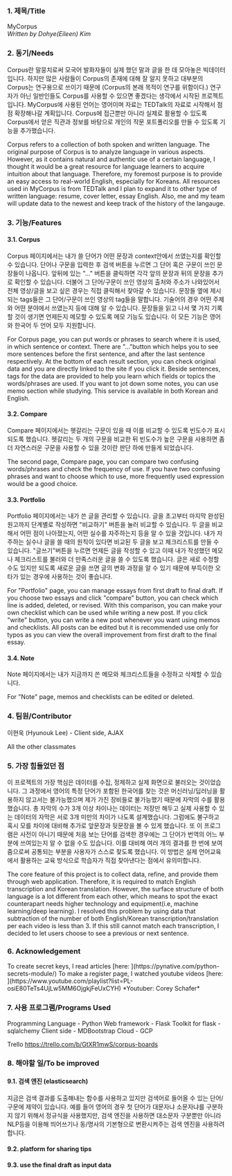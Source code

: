 <h3> 1. 제목/Title </h3>

MyCorpus <br> *Written by Dohye(Eileen) Kim*


<h3> 2. 동기/Needs </h3>
  
Corpus란 말뭉치로써 모국어 발화자들이 실제 했던 말과 글을 한 데 모아놓은 빅데이터입니다. 하지만 많은 사람들이 Corpus의 존재에 대해 잘 알지 못하고 대부분의 Corpus는 연구용으로 쓰이기 때문에 (Corpus의 본래 목적이 연구를 위함이다.) 연구자가 아닌 일반인들도 Corpus를 사용할 수 있으면 좋겠다는 생각에서 시작된 프로젝트입니다. MyCorpus에 사용된 언어는 영어이며 자료는 TEDTalk의 자료로 시작해서 점점 확장해나갈 계획입니다. Corpus에 접근뿐만 아니라 실제로 활용할 수 있도록 Corpus에서 얻은 직관과 정보를 바탕으로 개인의 작문 포트폴리오를 만들 수 있도록 기능을 추가했습니다.

Corpus refers to a collection of both spoken and written language. The original purpose of Corpus is to analyze language in various aspects. However, as it contains natural and authentic use of a certain language, I thought it would be a great resource for language learners to acquire intuition about that language. Therefore, my foremost purpose is to provide an easy access to real-world English, especially for Koreans. All resources used in MyCorpus is from TEDTalk and I plan to expand it to other type of written language: resume, cover letter, essay English. Also, me and my team will update data to the newest and keep track of the history of the langauge.  
  
<h3> 3. 기능/Features </h3>

<h4> 3.1. Corpus </h4> 

Corpus 페이지에서는 내가 쓸 단어가 어떤 문장과 context안에서 쓰였는지를 확인할 수 있습니다. 단어나 구문을 입력한 후 검색 버튼을 누르면 그 단어 혹은 구문이 쓰인 문장들이 나옵니다. 앞뒤에 있는 "..." 버튼을 클릭하면 각각 앞의 문장과 뒤의 문장을 추가로 확인할 수 있습니다. 더불어 그 단어/구문이 쓰인 영상의 출처와 주소가 나와있어서 전체 영상/글을 보고 싶은 경우는 직접 클릭해서 찾아갈 수 있습니다. 문장들 옆에 제시되는 tags들은 그 단어/구문이 쓰인 영상의 tag들을 말합니다. 기술어의 경우 어떤 주제와 어떤 분야에서 쓰였는지 등에 대해 알 수 있습니다. 문장들을 읽고 나서 몇 가지 기록할 것이 생기면 언제든지 메모할 수 있도록 메모 기능도 있습니다. 이 모든 기능은 영어와 한국어 두 언어 모두 지원합니다.

For Corpus page, you can put words or phrases to search where it is used, in which sentence or context. There are "..."button which helps you to see more sentences before the first sentence, and after the last sentence respectively. At the bottom of each result section, you can check original data and you are directly linked to the site if you click it. Beside sentences, tags for the data are provided to help you learn which fields or topics the words/phrases are used. If you want to jot down some notes, you can use memo section while studying. This service is available in both Korean and English.

<h4> 3.2. Compare </h4> 

Compare 페이지에서는 헷갈리는 구문이 있을 때 이를 비교할 수 있도록 빈도수가 표시되도록 했습니다. 헷갈리는 두 개의 구문을 비교한 뒤 빈도수가 높은 구문을 사용하면 좀더 자연스러운 구문을 사용할 수 있을 것이란 판단 하에 만들게 되었습니다.

The second page, Compare page, you can compare two confusing words/phrases and check the frequency of use. If you have two confusing phrases and want to choose which to use, more frequently used expression would be a good choice.

<h4> 3.3. Portfolio </h4> 

Portfolio 페이지에서는 내가 쓴 글을 관리할 수 있습니다. 글을 초고부터 마지막 완성된 원고까지 단계별로 작성하면 "비교하기" 버튼을 눌러 비교할 수 있습니다. 두 글을 비교해서 어떤 점이 나아졌는지, 어떤 실수를 자주하는지 등을 알 수 있을 것입니다. 내가 자주하는 실수나 글을 쓸 때의 원칙이 있다면 비교된 두 글을 보고 체크리스트를 만들 수 있습니다. "글쓰기"버튼을 누르면 언제든 글을 작성할 수 있고 이때 내가 작성했던 메모나 체크리스트를 불러와 더 만족스러운 글을 쓸 수 있도록 했습니다. 글은 새로 수정할 수도 있지만 되도록 새로운 글을 쓰면 글의 변화 과정을 알 수 있기 때문에 부득이한 오타가 있는 경우에 사용하는 것이 좋습니다.

For "Portfolio" page, you can manage essays from first draft to final draft. If you choose two essays and click "compare" button, you can check which line is added, deleted, or revised. With this comparison, you can make your own checklist which can be used while writing a new post. If you click "write" button, you can write a new post whenever you want using memos and checklists. All posts can be edited but it is recommended use only for typos as you can view the overall improvement from first draft to the final essay.

<h4> 3.4. Note </h4> 

Note 페이지에서는 내가 지금까지 쓴 메모와 체크리스트들을 수정하고 삭제할 수 있습니다.

For "Note" page, memos and checklists can be edited or deleted.

<h3> 4. 팀원/Contributor </h3>

이현욱 (Hyunouk Lee) - Client side, AJAX

All the other classmates 

<h3> 5. 가장 힘들었던 점 </h3>

이 프로젝트의 가장 핵심은 데이터를 수집, 정제하고 실제 화면으로 불러오는 것이었습니다. 그 과정에서 영어의 특정 단어가 포함된 한국어를 찾는 것은 머신러닝/딥러닝을 활용하지 않고서는 불가능했으며 제가 가진 장비들로 불가능했기 때문에 자막의 수를 활용했습니다. 총 자막의 수가 3개 이상 차이나는 데이터는 저장만 해두고 실제 사용할 수 있는 데이터의 자막은 서로 3개 미만의 차이가 나도록 설계했습니다. 그럼에도 불구하고 혹시 모를 차이에 대비해 추가로 앞문장과 뒷문장을 볼 수 있게 했습니다. 또 이 프로그램은 사전이 아니기 때문에 처음 보는 단어를 검색한 경우에는 그 단어가 번역의 어느 부분에 쓰여있는지 알 수 없을 수도 있습니다. 이를 대비해 여러 개의 결과를 한 번에 보여줌으로써 공통되는 부분을 사용자가 스스로 찾도록 했습니다. 이 방법은 실제 언어교육에서 활용하는 교육 방식으로 학습자가 직접 찾아낸다는 점에서 유의미합니다.

The core feature of this project is to collect data, refine, and provide them through web application. Therefore, it is required to match English transcription and Korean translation. However, the surface structure of both language is a lot different from each other, which means to spot the exact counterapart needs higher technology and equipment(i.e, machine learning/deep learning). I resolved this problem by using data that subtraction of the number of both English/Korean transcription/translation per each video is less than 3. If this still cannot match each transcription, I decided to let users choose to see a previous or next sentence. 


<h3> 6. Acknowledgement </h3>
To create secret keys, I read articles [here: ](https://pynative.com/python-secrets-module/)
To make a register page, I watched youtube videos [here: ](https://www.youtube.com/playlist?list=PL-osiE80TeTs4UjLw5MM6OjgkjFeUxCYH) *Youtuber: Corey Schafer*

<h3> 7. 사용 프로그램/Programs Used </h3>
Programming Language - Python
Web framework - Flask
Toolkit for flask - sqlalchemy
Client side - MDBootstrap
Cloud - GCP

Trello 
https://trello.com/b/GtXR1mwS/corpus-boards

<h3> 8. 해야할 일/To be improved </h3>
<h4> 9.1. 검색 엔진 (elasticsearch)</h4>
  
지금은 검색 결과를 도출해내는 함수를 사용하고 있지만 검색어로 들어올 수 있는 단어/구문에 제약이 있습니다. 예를 들어 영어의 경우 첫 단어가 대문자냐 소문자냐를 구분하지 않기 위해서 정규식을 사용했지만, 검색 엔진을 사용하면 대소문자 구분뿐만 아니라 NLP등을 이용해 띄어쓰기나 동/명사의 기본형으로 변환시켜주는 검색 엔진을 사용하려 합니다.

<h4> 9.2. platform for sharing tips </h4>
<h4> 9.3. use the final draft as input data </h4>
